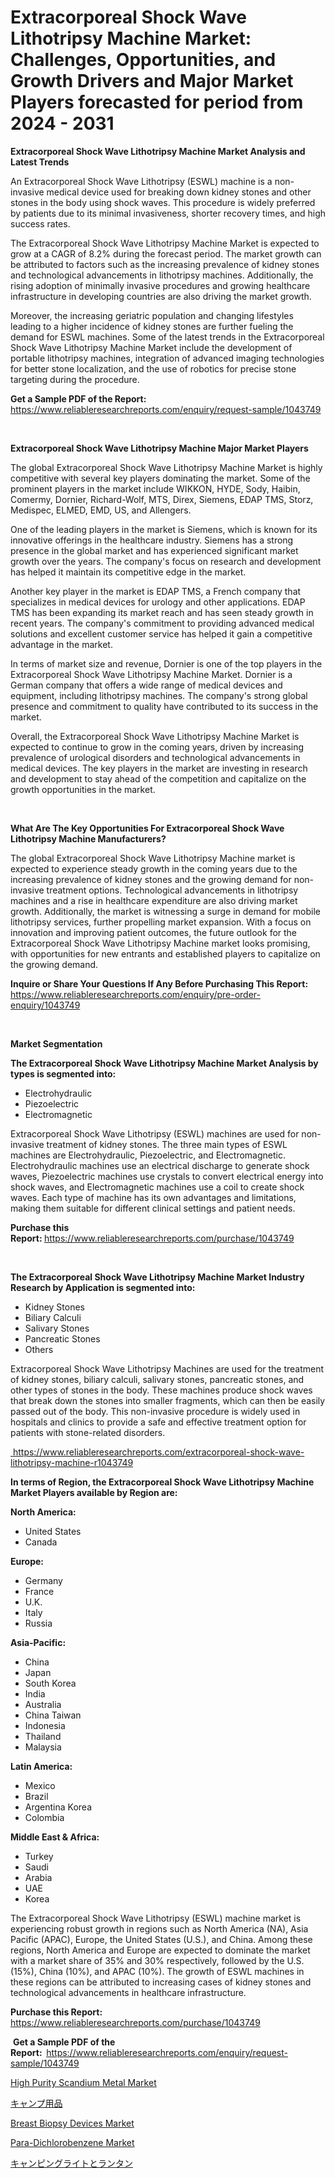 <p><h1>Extracorporeal Shock Wave Lithotripsy Machine Market: Challenges, Opportunities, and Growth Drivers and Major Market Players forecasted for period from 2024 - 2031</h1></p><p><strong>Extracorporeal Shock Wave Lithotripsy Machine Market Analysis and Latest Trends</strong></p>
<p><p>An Extracorporeal Shock Wave Lithotripsy (ESWL) machine is a non-invasive medical device used for breaking down kidney stones and other stones in the body using shock waves. This procedure is widely preferred by patients due to its minimal invasiveness, shorter recovery times, and high success rates.</p><p>The Extracorporeal Shock Wave Lithotripsy Machine Market is expected to grow at a CAGR of 8.2% during the forecast period. The market growth can be attributed to factors such as the increasing prevalence of kidney stones and technological advancements in lithotripsy machines. Additionally, the rising adoption of minimally invasive procedures and growing healthcare infrastructure in developing countries are also driving the market growth.</p><p>Moreover, the increasing geriatric population and changing lifestyles leading to a higher incidence of kidney stones are further fueling the demand for ESWL machines. Some of the latest trends in the Extracorporeal Shock Wave Lithotripsy Machine Market include the development of portable lithotripsy machines, integration of advanced imaging technologies for better stone localization, and the use of robotics for precise stone targeting during the procedure.</p></p>
<p><strong>Get a Sample PDF of the Report:&nbsp;</strong> <a href="https://www.reliableresearchreports.com/enquiry/request-sample/1043749">https://www.reliableresearchreports.com/enquiry/request-sample/1043749</a></p>
<p>&nbsp;</p>
<p><strong>Extracorporeal Shock Wave Lithotripsy Machine Major Market Players</strong></p>
<p><p>The global Extracorporeal Shock Wave Lithotripsy Machine Market is highly competitive with several key players dominating the market. Some of the prominent players in the market include WIKKON, HYDE, Sody, Haibin, Comermy, Dornier, Richard-Wolf, MTS, Direx, Siemens, EDAP TMS, Storz, Medispec, ELMED, EMD, US, and Allengers.</p><p>One of the leading players in the market is Siemens, which is known for its innovative offerings in the healthcare industry. Siemens has a strong presence in the global market and has experienced significant market growth over the years. The company's focus on research and development has helped it maintain its competitive edge in the market.</p><p>Another key player in the market is EDAP TMS, a French company that specializes in medical devices for urology and other applications. EDAP TMS has been expanding its market reach and has seen steady growth in recent years. The company's commitment to providing advanced medical solutions and excellent customer service has helped it gain a competitive advantage in the market.</p><p>In terms of market size and revenue, Dornier is one of the top players in the Extracorporeal Shock Wave Lithotripsy Machine Market. Dornier is a German company that offers a wide range of medical devices and equipment, including lithotripsy machines. The company's strong global presence and commitment to quality have contributed to its success in the market.</p><p>Overall, the Extracorporeal Shock Wave Lithotripsy Machine Market is expected to continue to grow in the coming years, driven by increasing prevalence of urological disorders and technological advancements in medical devices. The key players in the market are investing in research and development to stay ahead of the competition and capitalize on the growth opportunities in the market.</p></p>
<p>&nbsp;</p>
<p><strong>What Are The Key Opportunities For Extracorporeal Shock Wave Lithotripsy Machine Manufacturers?</strong></p>
<p><p>The global Extracorporeal Shock Wave Lithotripsy Machine market is expected to experience steady growth in the coming years due to the increasing prevalence of kidney stones and the growing demand for non-invasive treatment options. Technological advancements in lithotripsy machines and a rise in healthcare expenditure are also driving market growth. Additionally, the market is witnessing a surge in demand for mobile lithotripsy services, further propelling market expansion. With a focus on innovation and improving patient outcomes, the future outlook for the Extracorporeal Shock Wave Lithotripsy Machine market looks promising, with opportunities for new entrants and established players to capitalize on the growing demand.</p></p>
<p><strong>Inquire or Share Your Questions If Any Before Purchasing This Report:</strong> <a href="https://www.reliableresearchreports.com/enquiry/pre-order-enquiry/1043749">https://www.reliableresearchreports.com/enquiry/pre-order-enquiry/1043749</a></p>
<p>&nbsp;</p>
<p><strong>Market Segmentation</strong></p>
<p><strong>The Extracorporeal Shock Wave Lithotripsy Machine Market Analysis by types is segmented into:</strong></p>
<p><ul><li>Electrohydraulic</li><li>Piezoelectric</li><li>Electromagnetic</li></ul></p>
<p><p>Extracorporeal Shock Wave Lithotripsy (ESWL) machines are used for non-invasive treatment of kidney stones. The three main types of ESWL machines are Electrohydraulic, Piezoelectric, and Electromagnetic. Electrohydraulic machines use an electrical discharge to generate shock waves, Piezoelectric machines use crystals to convert electrical energy into shock waves, and Electromagnetic machines use a coil to create shock waves. Each type of machine has its own advantages and limitations, making them suitable for different clinical settings and patient needs.</p></p>
<p><strong>Purchase this Report:&nbsp;</strong><a href="https://www.reliableresearchreports.com/purchase/1043749">https://www.reliableresearchreports.com/purchase/1043749</a></p>
<p>&nbsp;</p>
<p><strong>The Extracorporeal Shock Wave Lithotripsy Machine Market Industry Research by Application is segmented into:</strong></p>
<p><ul><li>Kidney Stones</li><li>Biliary Calculi</li><li>Salivary Stones</li><li>Pancreatic Stones</li><li>Others</li></ul></p>
<p><p>Extracorporeal Shock Wave Lithotripsy Machines are used for the treatment of kidney stones, biliary calculi, salivary stones, pancreatic stones, and other types of stones in the body. These machines produce shock waves that break down the stones into smaller fragments, which can then be easily passed out of the body. This non-invasive procedure is widely used in hospitals and clinics to provide a safe and effective treatment option for patients with stone-related disorders.</p></p>
<p><a href="https://www.reliableresearchreports.com/extracorporeal-shock-wave-lithotripsy-machine-r1043749">&nbsp;https://www.reliableresearchreports.com/extracorporeal-shock-wave-lithotripsy-machine-r1043749</a></p>
<p><strong>In terms of Region, the Extracorporeal Shock Wave Lithotripsy Machine Market Players available by Region are:</strong></p>
<p>
    <p> <strong> North America: </strong>
        <ul>
            <li>United States</li>
            <li>Canada</li>
        </ul>
        </p> 
    <p> <strong> Europe: </strong>
        <ul>
            <li>Germany</li>
            <li>France</li>
            <li>U.K.</li>
            <li>Italy</li>
            <li>Russia</li>
        </ul>
        </p> 
    <p> <strong> Asia-Pacific: </strong>
        <ul>
            <li>China</li>
            <li>Japan</li>
            <li>South Korea</li>
            <li>India</li>
            <li>Australia</li>
            <li>China Taiwan</li>
            <li>Indonesia</li>
            <li>Thailand</li>
            <li>Malaysia</li>
        </ul>
        </p> 
    <p> <strong> Latin America: </strong>
        <ul>
            <li>Mexico</li>
            <li>Brazil</li>
            <li>Argentina Korea</li>
            <li>Colombia</li>
        </ul>
        </p> 
    <p> <strong> Middle East & Africa: </strong>
        <ul>
            <li>Turkey</li>
            <li>Saudi</li>
            <li>Arabia</li>
            <li>UAE</li>
            <li>Korea</li>
        </ul>
    </p>
    </p>
<p><p>The Extracorporeal Shock Wave Lithotripsy (ESWL) machine market is experiencing robust growth in regions such as North America (NA), Asia Pacific (APAC), Europe, the United States (U.S.), and China. Among these regions, North America and Europe are expected to dominate the market with a market share of 35% and 30% respectively, followed by the U.S. (15%), China (10%), and APAC (10%). The growth of ESWL machines in these regions can be attributed to increasing cases of kidney stones and technological advancements in healthcare infrastructure.</p></p>
<p><strong>Purchase this Report: </strong><a href="https://www.reliableresearchreports.com/purchase/1043749">https://www.reliableresearchreports.com/purchase/1043749</a></p>
<p>&nbsp;<strong>Get a Sample PDF of the Report:&nbsp;&nbsp;</strong><a href="https://www.reliableresearchreports.com/enquiry/request-sample/1043749">https://www.reliableresearchreports.com/enquiry/request-sample/1043749</a></p>
<p><strong></strong></p>
<p><p><a href="https://issuu.com/reportprime-2/docs/high-purity-scandium-metal-market-size-2030.pptx">High Purity Scandium Metal Market</a></p><p><a href="https://github.com/alyle7648/Market-Research-Report-List-1/blob/main/359820451049.md">キャンプ用品</a></p><p><a href="https://github.com/lorenzaSchmeler/Market-Research-Report-List-1/blob/main/breast-biopsy-devices-market.md">Breast Biopsy Devices Market</a></p><p><a href="https://issuu.com/reportprime-2/docs/para-dichlorobenzene-market-size-2030.pptx">Para-Dichlorobenzene Market</a></p><p><a href="https://github.com/leigh4852023/Market-Research-Report-List-1/blob/main/699614451050.md">キャンピングライトとランタン</a></p></p>